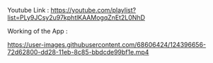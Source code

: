 Youtube Link : https://youtube.com/playlist?list=PLy9JCsy2u97kphtlKAAMogqZnEt2L0NhD


Working of the App : 



https://user-images.githubusercontent.com/68606424/124396656-72d62800-dd28-11eb-8c85-bbdcde99bf1e.mp4

